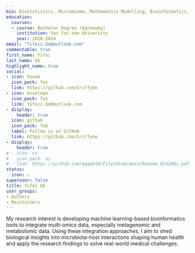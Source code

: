 ```yaml
---
bio: Biostatistics, Microbiome, Mathematics Modelling, Bioinformatics, Population Health, Multi-omics.
education:
  courses:
  - course: Bachelor Degree (Agronomy)
    institution: Sun Yat-sen University
    year: 2020-2024
email: "Yifeii.Ge@outlook.com"
commentable: true
first_name: Yifei
last_name: GE
highlight_name: true
social:
- icon: house
  icon_pack: fas
  link: https://github.com/GriffyGe
- icon: envelope
  icon_pack: fas
  link: Yifeii.Ge@outlook.com
- display:
    header: true
  icon: github
  icon_pack: fab
  label: Follow us on GitHub
  link: https://github.com/GriffyGe
- display:
    header: true
# - icon: cv
#   icon_pack: ai
#   link: https://github.com/qqqq414/File/blob/main/Resume_Qi%20Qi.pdf
status:
  icon: ☕️
superuser: false
title: Yifei GE
user_groups:
- Authors
- Maintainers
---
```


My research interest is developing machine learning-based bioinformatics tools to integrate multi-omics data, especially metagenomic and metabolomic data. Using these integration approaches, I aim to shed biological insights into microbiota-host interactions shaping human health and apply the research findings to solve real-world medical challenges.
 

